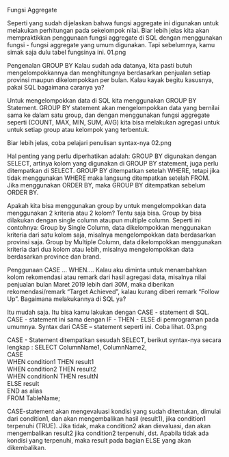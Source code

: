 Fungsi Aggregate

Seperti yang sudah dijelaskan bahwa fungsi aggregate ini digunakan untuk melakukan perhitungan pada sekelompok nilai. Biar lebih jelas kita akan mempraktikkan penggunaan fungsi aggregate di SQL dengan menggunakan fungsi - fungsi aggregate yang umum digunakan. Tapi sebelumnya, kamu simak saja dulu tabel fungsinya ini.
01.png


Pengenalan GROUP BY
Kalau sudah ada datanya, kita pasti butuh mengelompokkannya dan menghitungnya berdasarkan penjualan setiap provinsi maupun dikelompokkan per bulan. Kalau kayak begitu kasusnya, pakai SQL bagaimana caranya ya?

Untuk mengelompokkan data di SQL kita menggunakan GROUP BY Statement. GROUP BY statement akan mengelompokkan data yang bernilai sama ke dalam satu group, dan dengan menggunakan fungsi aggregate seperti (COUNT, MAX, MIN, SUM, AVG) kita bisa melakukan agregasi untuk untuk setiap group atau kelompok yang terbentuk.

Biar lebih jelas, coba pelajari penulisan syntax-nya
02.png

Hal penting yang perlu diperhatikan adalah: 
GROUP BY digunakan dengan SELECT, artinya kolom yang digunakan di GROUP BY statement, juga perlu ditempatkan di SELECT.
GROUP BY ditempatkan setelah WHERE, tetapi jika tidak menggunakan WHERE maka langsung ditempatkan setelah FROM. 
Jika menggunakan ORDER BY, maka GROUP BY ditempatkan sebelum ORDER BY. 

Apakah kita bisa menggunakan group by untuk mengelompokkan data menggunakan 2 kriteria atau 2 kolom?
Tentu saja bisa. Group by bisa dilakukan dengan single column ataupun multiple column. Seperti ini contohnya:
Group by Single Column, data dikelompokkan menggunakan kriteria dari satu kolom saja, misalnya mengelompokkan data berdasarkan provinsi saja. 
Group by Multiple Column, data dikelompokkan menggunakan kriteria dari dua kolom atau lebih, misalnya mengelompokkan data berdasarkan province dan brand.


Penggunaan CASE … WHEN….
Kalau aku diminta untuk menambahkan kolom rekomendasi atau remark dari hasil agregasi data, misalnya nilai penjualan bulan Maret 2019 lebih dari 30M, maka diberikan rekomendasi/remark “Target Achieved”, kalau kurang diberi remark “Follow Up”. Bagaimana melakukannya di SQL ya?

Itu mudah saja. Itu bisa kamu lakukan dengan CASE - statement di SQL. CASE - statement ini sama dengan IF - THEN - ELSE di pemrograman pada umumnya. Syntax dari CASE – statement seperti ini. Coba lihat.
03.png

CASE - Statement ditempatkan sesudah SELECT, berikut syntax-nya secara lengkap :
SELECT ColumnName1, ColumnName2,  
CASE  
    WHEN condition1 THEN result1  
    WHEN condition2 THEN result2  
    WHEN conditionN THEN resultN  
    ELSE result  
END as alias  
FROM TableName; 

CASE-statement akan mengevaluasi kondisi yang sudah ditentukan, dimulai dari condition1, dan akan mengembalikan hasil (result1), jika condition1 terpenuhi (TRUE). Jika tidak, maka condition2 akan dievaluasi, dan akan mengembalikan result2 jika condition2 terpenuhi, dst. Apabila tidak ada kondisi yang terpenuhi, maka result pada bagian ELSE yang akan dikembalikan. 